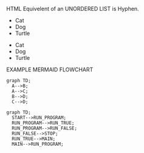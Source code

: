 HTML Equivelent of an UNORDERED LIST is Hyphen.

<UL>
	<LI>Cat</LI>
	<LI>Dog</LI>
	<LI>Turtle</LI>
</UL>

- Cat
- Dog
- Turtle

EXAMPLE MERMAID FLOWCHART
```mermaid
graph TD;
  A-->B;
  A-->C;
  B-->D;
  C-->D;
```

```mermaid
graph TD;
  START-->RUN_PROGRAM;
  RUN_PROGRAM-->RUN_TRUE;
  RUN_PROGRAM-->RUN_FALSE; 
  RUN_FALSE-->STOP;
  RUN_TRUE-->MAIN;
  MAIN-->RUN_PROGRAM;
```

